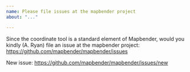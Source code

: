 ```yaml
---
name: Please file issues at the mapbender project
about: "..."

---
```


Since the coordinate tool is a standard element of Mapbender, would you kindly (A. Ryan) file an issue at the mapbender project: https://github.com/mapbender/mapbender/issues

New issue: https://github.com/mapbender/mapbender/issues/new
